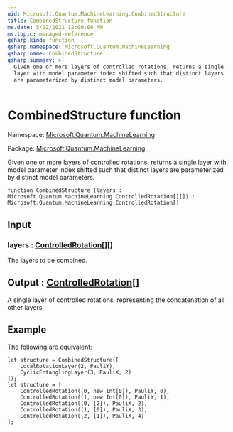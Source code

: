 ```yaml
---
uid: Microsoft.Quantum.MachineLearning.CombinedStructure
title: CombinedStructure function
ms.date: 5/22/2021 12:00:00 AM
ms.topic: managed-reference
qsharp.kind: function
qsharp.namespace: Microsoft.Quantum.MachineLearning
qsharp.name: CombinedStructure
qsharp.summary: >-
  Given one or more layers of controlled rotations, returns a single
  layer with model parameter index shifted such that distinct layers
  are parameterized by distinct model parameters.
---
```


# CombinedStructure function

Namespace: [Microsoft.Quantum.MachineLearning](xref:Microsoft.Quantum.MachineLearning)

Package: [Microsoft.Quantum.MachineLearning](https://nuget.org/packages/Microsoft.Quantum.MachineLearning)


Given one or more layers of controlled rotations, returns a singlelayer with model parameter index shifted such that distinct layersare parameterized by distinct model parameters.

```qsharp
function CombinedStructure (layers : Microsoft.Quantum.MachineLearning.ControlledRotation[][]) : Microsoft.Quantum.MachineLearning.ControlledRotation[]
```


## Input

### layers : [ControlledRotation](xref:Microsoft.Quantum.MachineLearning.ControlledRotation)[][]

The layers to be combined.



## Output : [ControlledRotation](xref:Microsoft.Quantum.MachineLearning.ControlledRotation)[]

A single layer of controlled rotations, representing the concatenationof all other layers.

## Example

The following are equivalent:```qsharplet structure = CombinedStructure([    LocalRotationLayer(2, PauliY),    CyclicEntanglingLayer(3, PauliX, 2)]);let structure = [    ControlledRotation((0, new Int[0]), PauliY, 0),    ControlledRotation((1, new Int[0]), PauliY, 1),    ControlledRotation((0, [2]), PauliX, 2),    ControlledRotation((1, [0]), PauliX, 3),    ControlledRotation((2, [1]), PauliX, 4)];```